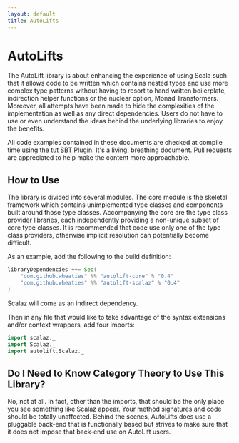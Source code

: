 ```yaml
---
layout: default
title: AutoLifts
---
```

# AutoLifts

The AutoLift library is about enhancing the experience of using Scala such that it allows code to be written which contains nested types and use more complex type patterns without having to resort to hand written boilerplate, indirection helper functions or the nuclear option, Monad Transformers. Moreover, all attempts have been made to hide the complexities of the implementation as well as any direct dependencies. Users do not have to use or even understand the ideas behind the underlying libraries to enjoy the benefits.

All code examples contained in these documents are checked at compile time using the [tut SBT Plugin](https://github.com/tpolecat/tut). It's a living, breathing document. Pull requests are appreciated to help make the content more approachable.

## How to Use

The library is divided into several modules. The core module is the skeletal framework which contains unimplemented type classes and components built around those type classes. Accompanying the core are the type class provider libraries, each independently providing a non-unique subset of core type classes. It is recommended that code use only one of the type class providers, otherwise implicit resolution can potentially become difficult.

As an example, add the following to the build definition:

```scala
libraryDependencies ++= Seq(
	"com.github.wheaties" %% "autolift-core" % "0.4"
	"com.github.wheaties" %% "autolift-scalaz" % "0.4"
)
```

Scalaz will come as an indirect dependency.

Then in any file that would like to take advantage of the syntax extensions and/or context wrappers, add four imports:

```scala
import scalaz._
import Scalaz._
import autolift.Scalaz._
```

## Do I Need to Know Category Theory to Use This Library?

No, not at all. In fact, other than the imports, that should be the only place you see something like Scalaz appear. Your method signatures and code should be totally unaffected. Behind the scenes, AutoLifts does use a pluggable back-end that is functionally based but strives to make sure that it does not impose that back-end use on AutoLift users.

